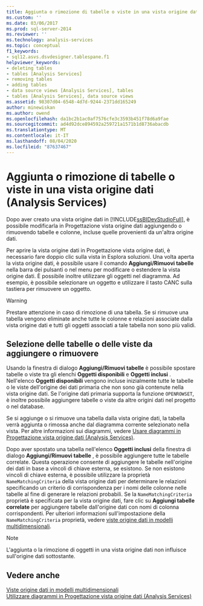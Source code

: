 ```yaml
---
title: Aggiunta o rimozione di tabelle o viste in una vista origine dati (Analysis Services) | Microsoft Docs
ms.custom: ''
ms.date: 03/06/2017
ms.prod: sql-server-2014
ms.reviewer: ''
ms.technology: analysis-services
ms.topic: conceptual
f1_keywords:
- sql12.asvs.dsvdesigner.tablespane.f1
helpviewer_keywords:
- deleting tables
- tables [Analysis Services]
- removing tables
- adding tables
- data source views [Analysis Services], tables
- tables [Analysis Services], data source views
ms.assetid: 98307d04-6548-4d7d-9244-2371dd165249
author: minewiskan
ms.author: owend
ms.openlocfilehash: da1bc2b1ac0af7576cfe3c3593b451f78d6a9fae
ms.sourcegitcommit: ad4d92dce894592a259721a1571b1d8736abacdb
ms.translationtype: MT
ms.contentlocale: it-IT
ms.lasthandoff: 08/04/2020
ms.locfileid: "87637467"
---
```

# <a name="adding-or-removing-tables-or-views-in-a-data-source-view-analysis-services"></a>Aggiunta o rimozione di tabelle o viste in una vista origine dati (Analysis Services)
  Dopo aver creato una vista origine dati in [!INCLUDE[ssBIDevStudioFull](../../includes/ssbidevstudiofull-md.md)], è possibile modificarla in Progettazione vista origine dati aggiungendo o rimuovendo tabelle e colonne, incluse quelle provenienti da un'altra origine dati.  
  
 Per aprire la vista origine dati in Progettazione vista origine dati, è necessario fare doppio clic sulla vista in Esplora soluzioni. Una volta aperta la vista origine dati, è possibile usare il comando **Aggiungi/Rimuovi tabelle** nella barra dei pulsanti o nel menu per modificare o estendere la vista origine dati. È possibile inoltre utilizzare gli oggetti nel diagramma. Ad esempio, è possibile selezionare un oggetto e utilizzare il tasto CANC sulla tastiera per rimuovere un oggetto.  
  
> [!WARNING]  
>  Prestare attenzione in caso di rimozione di una tabella. Se si rimuove una tabella vengono eliminate anche tutte le colonne e relazioni associate dalla vista origine dati e tutti gli oggetti associati a tale tabella non sono più validi.  
  
## <a name="selecting-tables-or-views-to-add-or-remove"></a>Selezione delle tabelle o delle viste da aggiungere o rimuovere  
 Usando la finestra di dialogo **Aggiungi/Rimuovi tabelle** è possibile spostare tabelle o viste tra gli elenchi **Oggetti disponibili** e **Oggetti inclusi** . Nell'elenco **Oggetti disponibili** vengono incluse inizialmente tutte le tabelle o le viste dell'origine dei dati primaria che non sono già contenute nella vista origine dati. Se l'origine dati primaria supporta la funzione `OPENROWSET`, è inoltre possibile aggiungere tabelle o viste da altre origini dati nel progetto o nel database.  
  
 Se si aggiunge o si rimuove una tabella dalla vista origine dati, la tabella verrà aggiunta o rimossa anche dal diagramma corrente selezionato nella vista. Per altre informazioni sui diagrammi, vedere [Usare diagrammi in Progettazione vista origine dati &#40;Analysis Services&#41;](work-with-diagrams-in-data-source-view-designer-analysis-services.md).  
  
 Dopo aver spostato una tabella nell'elenco **Oggetti inclusi** della finestra di dialogo **Aggiungi/Rimuovi tabelle** , è possibile aggiungere tutte le tabelle correlate. Questa operazione consente di aggiungere le tabelle nell'origine dei dati in base a vincoli di chiave esterna, se esistono. Se non esistono vincoli di chiave esterna, è possibile utilizzare la proprietà `NameMatchingCriteria` della vista origine dati per determinare le relazioni specificando un criterio di corrispondenza per i nomi delle colonne nelle tabelle al fine di generare le relazioni probabili. Se la `NameMatchingCriteria` proprietà è specificata per la vista origine dati, fare clic su **Aggiungi tabelle correlate** per aggiungere tabelle dall'origine dati con nomi di colonna corrispondenti. Per ulteriori informazioni sull'impostazione della `NameMatchingCriteria` proprietà, vedere [viste origine dati in modelli multidimensionali](data-source-views-in-multidimensional-models.md).  
  
> [!NOTE]  
>  L'aggiunta o la rimozione di oggetti in una vista origine dati non influisce sull'origine dati sottostante.  
  
## <a name="see-also"></a>Vedere anche  
 [Viste origine dati in modelli multidimensionali](data-source-views-in-multidimensional-models.md)   
 [Utilizzare diagrammi in Progettazione vista origine dati &#40;Analysis Services&#41;](work-with-diagrams-in-data-source-view-designer-analysis-services.md)  
  
  
